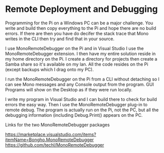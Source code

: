 # Remote Deployment and Debugging #

Programming for the Pi on a Windows PC can be a major challenge. You write and build then copy everything to the Pi and hope there are no build errors. If there are then you have do decifer the stack trace that Mono writes in the CLI then try and find that in your source.

I use MonoRemoteDebugger on the Pi and in Visual Studio I use the MonoRemoteDebugger extension. I then have my entire solution reside in my home directory on the Pi. I create a directory for projects then create a Samba share so it's available on my lan. All the code resides on the Pi (except backups which I drag onto my PC).

I run the MonoRemoteDebugger on the Pi from a CLI without detaching so I can see Mono messages and any Console output from the program. GUI Programs will show on the Desktop as if they were run locally.

I write my program in Visual Studio and I can build there to check for build errors the easy way. Then I use the MonoRemoteDebugger plug-in to remote debug. The program is actually run on the Pi, not the PC, but all the debugging information (including Debug.Print() appears on the PC.

Links for the two MonoRemoteDebugger packages

https://marketplace.visualstudio.com/items?itemName=Bongho.MonoRemoteDebugger
https://github.com/techl/MonoRemoteDebugger

